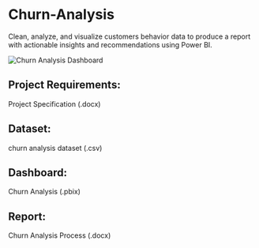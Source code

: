 # Churn-Analysis
Clean, analyze, and visualize customers behavior data to produce a report with actionable insights and recommendations using Power BI.

![Churn Analysis Dashboard](https://github.com/user-attachments/assets/d4db69ef-a55c-4b79-b3da-3888d356f796)

## Project Requirements: 
Project Specification (.docx)

## Dataset: 
churn analysis dataset (.csv)

## Dashboard: 
Churn Analysis (.pbix)

## Report: 
Churn Analysis Process (.docx)

